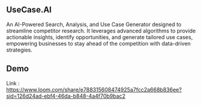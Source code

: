 ## UseCase.AI

An AI-Powered Search, Analysis, and Use Case Generator designed to streamline competitor research. It leverages advanced algorithms to provide actionable insights, identify opportunities, and generate tailored use cases, empowering businesses to stay ahead of the competition with data-driven strategies.

## Demo

Link : https://www.loom.com/share/e788315608474925a7fcc2a668b836ee?sid=126d24ad-ebf4-46da-b848-4a4f70b9bac2
